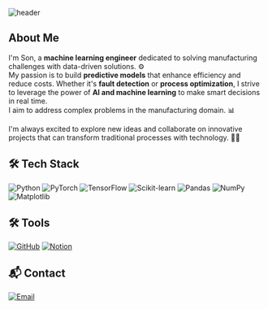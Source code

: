 ![header](https://capsule-render.vercel.app/api?type=soft&color=0:000000,100:1a1a1a&height=120&section=header&text=Welcome%20to%20Son's%20Github&fontColor=87CEEB&fontSize=50&fontAlignY=50&stroke=FFFFFF&strokeWidth=2)

## About Me
I'm Son, a **machine learning engineer** dedicated to solving manufacturing challenges with data-driven solutions. ⚙️  
My passion is to build **predictive models** that enhance efficiency and reduce costs. Whether it's **fault detection** or **process optimization**, I strive to leverage the power of **AI and machine learning** to make smart decisions in real time.  
I aim to address complex problems in the manufacturing domain. 📊

I'm always excited to explore new ideas and collaborate on innovative projects that can transform traditional processes with technology. 🔧🤖

## 🛠 Tech Stack
![Python](https://img.shields.io/badge/Python-3776AB?style=for-the-badge&logo=python&logoColor=white)
![PyTorch](https://img.shields.io/badge/PyTorch-EE4C2C?style=for-the-badge&logo=PyTorch&logoColor=white)
![TensorFlow](https://img.shields.io/badge/TensorFlow-FF6F00?style=for-the-badge&logo=TensorFlow&logoColor=white)
![Scikit-learn](https://img.shields.io/badge/Scikit--learn-F7931E?style=for-the-badge&logo=scikit-learn&logoColor=white)
![Pandas](https://img.shields.io/badge/Pandas-150458?style=for-the-badge&logo=pandas&logoColor=white)
![NumPy](https://img.shields.io/badge/NumPy-013243?style=for-the-badge&logo=numpy&logoColor=white)
![Matplotlib](https://img.shields.io/badge/Matplotlib-007ACC?style=for-the-badge&logo=matplotlib&logoColor=white)

## 🛠 Tools
[![GitHub](https://img.shields.io/badge/GitHub-181717?style=for-the-badge&logo=github&logoColor=white)](https://github.com/Marcus-Son)
[![Notion](https://img.shields.io/badge/Notion-000000?style=for-the-badge&logo=notion&logoColor=white)](https://stupendous-link-eec.notion.site/Hi-I-m-MINHEYOK-SON-01be4606ca084220ae7959ef38751aa4?pvs=4)


## 📬 Contact
[![Email](https://img.shields.io/badge/Email-EA4335?style=for-the-badge&logo=gmail&logoColor=white)](mailto:shawn22587@gmail.com)
